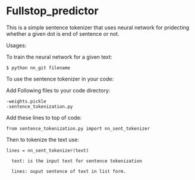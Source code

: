 # Fullstop_predictor

This is a simple sentence tokenizer that uses neural network for pridecting whether a given dot is end of sentence or not.

Usages:

  To train the neural network for a given text:
  
    $ python nn_git filename
   
  To use the sentence tokenizer in your code:
  
  Add Following files to your code directory:
    
    -weights.pickle
    -sentence_tokenization.py
    
  Add these lines to top of code:
  
    from sentence_tokenization.py import nn_sent_tokenizer
  
  Then to tokenize the text use:
    
    lines = nn_sent_tokenizer(text)
      
      text: is the input text for sentence tokenization
      
      lines: ouput sentence of text in list form.
    
